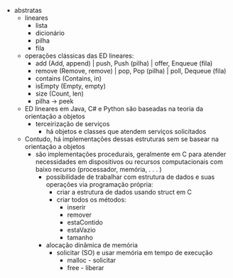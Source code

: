 - abstratas
	- lineares
		- lista
		- dicionário
		- pilha
		- fila
	- operações clássicas das ED lineares:
		- add (Add, append) | push, Push (pilha) | offer, Enqueue (fila)
		- remove (Remove, remove) | pop, Pop (pilha) | poll, Dequeue (fila)
		- contains (Contains, in)
		- isEmpty (Empty, empty)
		- size (Count, len)
		- pilha -> peek
	- ED lineares em Java, C# e Python são baseadas na teoria da orientação a objetos
		- terceirização de serviços
			- há objetos e classes que atendem serviços solicitados
	- Contudo, há implementações dessas estruturas sem se basear na orientação a objetos
		- são implementações procedurais, geralmente em C para atender necessidades em dispositivos ou recursos computacionais com baixo recurso (processador, memória, . . . )
			- possibilidade de trabalhar com estrutura de dados e suas operações via programação própria:
				- criar a estrutura de dados usando struct em C
				- criar todos os métodos:
					- inserir
					- remover
					- estaContido
					- estaVazio
					- tamanho
			- alocação dinâmica de memória
				- solicitar (SO) e usar memória em tempo de execução
					- malloc - solicitar
					- free - liberar